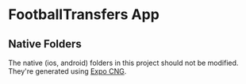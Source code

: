 # FootballTransfers App

## Native Folders

The native (ios, android) folders in this project should not be modified. They're generated using [Expo CNG](https://docs.expo.dev/workflow/continuous-native-generation/).

